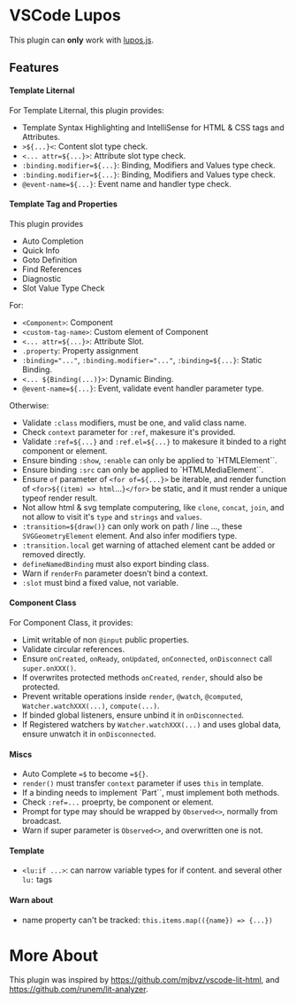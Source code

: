 # VSCode Lupos

This plugin can **only** work with [lupos.js](https://github.com/pucelle/lupos.js).


## Features

#### Template Liternal

For Template Liternal, this plugin provides:

- Template Syntax Highlighting and IntelliSense for HTML & CSS tags and Attributes.
- `>${...}<`: Content slot type check.
- `<... attr=${...}>`: Attribute slot type check.
- `:binding.modifier=${...}`: Binding, Modifiers and Values type check.
- `:binding.modifier=${...}`: Binding, Modifiers and Values type check.
- `@event-name=${...}`: Event name and handler type check.


#### Template Tag and Properties

This plugin provides

- Auto Completion
- Quick Info
- Goto Definition
- Find References
- Diagnostic
- Slot Value Type Check 

For:

- `<Component>`: Component
- `<custom-tag-name>`: Custom element of Component
- `<... attr=${...}>`: Attribute Slot.
- `.property`: Property assignment
- `:binding="..."`, `:binding.modifier="..."`, `:binding=${...}`: Static Binding.
- `<... ${Binding(...)}>`: Dynamic Binding.
- `@event-name=${...}`: Event, validate event handler parameter type.

Otherwise:
- Validate `:class` modifiers, must be one, and valid class name.
- Check `context` parameter for `:ref`, makesure it's provided.
- Validate `:ref=${...}` and `:ref.el=${...}` to makesure it binded to a right component or element.
- Ensure binding `:show`, `:enable` can only be applied to `HTMLElement``.
- Ensure binding `:src` can only be applied to `HTMLMediaElement``.
- Ensure `of` parameter of `<for of=${...}>` be iterable, and render function of `<for>${(item) => html`...`}</for>` be static, and it must render a unique typeof render result.
- Not allow html & svg template computering, like `clone`, `concat`, `join`, and not allow to visit it's `type` and `strings` and `values`.
- `:transition=${draw()}` can only work on path / line ..., these `SVGGeometryElement` element. And also infer modifiers type.
- `:transition.local` get warning of attached element cant be added or removed directly.
- `defineNamedBinding` must also export binding class.
- Warn if `renderFn` parameter doesn't bind a context.
- `:slot` must bind a fixed value, not variable.


#### Component Class

For Component Class, it provides:

- Limit writable of non `@input` public properties.
- Validate circular references.
- Ensure `onCreated`, `onReady`, `onUpdated`, `onConnected`, `onDisconnect` call `super.onXXX()`.
- If overwrites protected methods `onCreated`, `render`, should also be protected.
- Prevent writable operations inside `render`, `@watch`, `@computed`, `Watcher.watchXXX(...)`, `compute(...)`.
- If binded global listeners, ensure unbind it in `onDisconnected`.
- If Registered watchers by `Watcher.watchXXX(...)` and uses global data, ensure unwatch it in `onDisconnected`.


#### Miscs
- Auto Complete `=$` to become `=${}`.
- `render()` must transfer `context` parameter if uses `this` in template.
- If a binding needs to implement `Part``, must implement both methods.
- Check `:ref=...` proeprty, be component or element.
- Prompt for type may should be wrapped by `Observed<>`, normally from broadcast.
- Warn if super parameter is `Observed<>`, and overwritten one is not.


#### Template
- `<lu:if ...>`: can narrow variable types for if content. and several other `lu:` tags



#### Warn about

- name property can't be tracked: `this.items.map(({name}) => {...})`



# More About

This plugin was inspired by <https://github.com/mjbvz/vscode-lit-html>, and <https://github.com/runem/lit-analyzer>.
